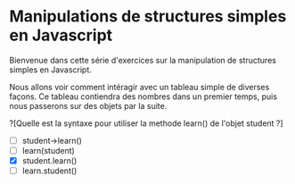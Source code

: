 # Manipulations de structures simples en Javascript

Bienvenue dans cette série d'exercices sur la manipulation de structures simples en Javascript.

Nous allons voir comment intéragir avec un tableau simple de diverses façons. Ce tableau contiendra des nombres dans un premier temps, puis nous passerons sur des objets par la suite.

?[Quelle est la syntaxe pour utiliser la methode learn() de l'objet student ?]
-[ ] student->learn()
-[ ] learn(student)
-[x] student.learn()
-[ ] learn.student()
